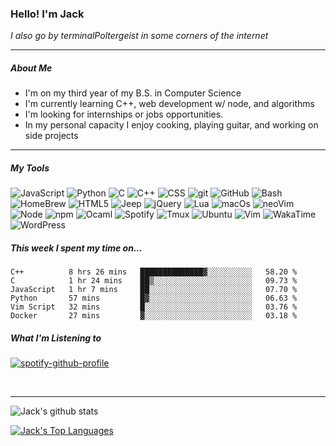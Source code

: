 ### Hello! I'm Jack 
*I also go by terminalPoltergeist in some corners of the internet*

---

##### About Me
- I'm on my third year of my B.S. in Computer Science
- I'm currently learning C++, web development w/ node, and algorithms
- I'm looking for internships or jobs opportunities.
- In my personal capacity I enjoy cooking, playing guitar, and working on side projects

---

##### My Tools
<p>
    <img alt="JavaScript" src="https://img.shields.io/badge/-JavaScript-F7DF1E?logo=javascript&style=flat-square&logoColor=white" />
    <img alt="Python" src="https://img.shields.io/badge/-Python-3776AB?logo=python&style=flat-square&logoColor=white"/>
    <img alt="C" src="https://img.shields.io/badge/-C lang-A8B9CC?logo=c&style=flat-square&logoColor=white"/>
    <img alt="C++" src="https://img.shields.io/badge/-C++-00599C?logo=cplusplus&style=flat-square&logoColor=white"/>
    <img alt="CSS" src="https://img.shields.io/badge/-CSS-1572B6?logo=css3&style=flat-square&logoColor=white"/>
    <img alt="git" src="https://img.shields.io/badge/-git-F05032?logo=git&style=flat-square&logoColor=white"/>
    <img alt="GitHub" src="https://img.shields.io/badge/-GitHub-181717?logo=github&style=flat-square&logoColor=white"/>
    <img alt="Bash" src="https://img.shields.io/badge/-Bash-4EAA25?logo=gnubash&style=flat-square&logoColor=white"/>
    <img alt="HomeBrew" src="https://img.shields.io/badge/-HomeBrew-FBB040?logo=homebrew&style=flat-square&logoColor=white"/>
    <img alt="HTML5" src="https://img.shields.io/badge/-HTML5-E34F26?logo=html5&style=flat-square&logoColor=white"/>
    <img alt="Jeep" src="https://img.shields.io/badge/-Jeep-000000?logo=jeep&style=flat-square&logoColor=white"/>
    <img alt="jQuery" src="https://img.shields.io/badge/-jQuery-0769AD?logo=jquery&style=flat-square&logoColor=white"/>
    <img alt="Lua" src="https://img.shields.io/badge/-Lua-2C2D72?logo=lua&style=flat-square&logoColor=white"/>
    <img alt="macOs" src="https://img.shields.io/badge/-macOS-000000?logo=macos&style=flat-square&logoColor=white"/>
    <img alt="neoVim" src="https://img.shields.io/badge/-neoVim-57A143?logo=neovim&style=flat-square&logoColor=white"/>
    <img alt="Node" src="https://img.shields.io/badge/-Node-339933?logo=node.js&style=flat-square&logoColor=white"/>
    <img alt="npm" src="https://img.shields.io/badge/-npm-CB3837?logo=npm&style=flat-square&logoColor=white"/>
    <img alt="Ocaml" src="https://img.shields.io/badge/-Ocaml-EC6813?logo=ocaml&style=flat-square&logoColor=white"/>
    <img alt="Spotify" src="https://img.shields.io/badge/-Spotify-1DB954?logo=spotify&style=flat-square&logoColor=white"/>
    <img alt="Tmux" src="https://img.shields.io/badge/-Tmux-1BB91F?logo=tmux&style=flat-square&logoColor=white"/>
    <img alt="Ubuntu" src="https://img.shields.io/badge/-Ubuntu-E95420?logo=ubuntu&style=flat-square&logoColor=white"/>
    <img alt="Vim" src="https://img.shields.io/badge/-Vim-019733?logo=vim&style=flat-square&logoColor=white"/>
    <img alt="WakaTime" src="https://img.shields.io/badge/-WakaTime-000000?logo=wakatime&style=flat-square&logoColor=white"/>
    <img alt="WordPress" src="https://img.shields.io/badge/-WordPress-21759B?logo=wordpress&style=flat-square&logoColor=white"/>
</p>

##### This week I spent my time on...
<!--START_SECTION:waka-->

```text
C++          8 hrs 26 mins   ██████████████▓░░░░░░░░░░   58.20 %
C            1 hr 24 mins    ██▒░░░░░░░░░░░░░░░░░░░░░░   09.73 %
JavaScript   1 hr 7 mins     ██░░░░░░░░░░░░░░░░░░░░░░░   07.70 %
Python       57 mins         █▓░░░░░░░░░░░░░░░░░░░░░░░   06.63 %
Vim Script   32 mins         █░░░░░░░░░░░░░░░░░░░░░░░░   03.76 %
Docker       27 mins         ▓░░░░░░░░░░░░░░░░░░░░░░░░   03.18 %
```

<!--END_SECTION:waka-->

##### What I'm Listening to
[![spotify-github-profile](https://spotify-github-profile.vercel.app/api/view?uid=jack.nemitz&cover_image=true&theme=natemoo-re&show_offline=true&bar_color=53b14f&bar_color_cover=false&background_color=121212FF)](https://spotify-github-profile.vercel.app/api/view?uid=jack.nemitz&redirect=true)

<br />

---

![Jack's github stats](https://github-readme-stats.vercel.app/api?username=terminalPoltergeist&theme="vue")

[![Jack's Top Languages](https://github-readme-stats.vercel.app/api/top-langs/?username=terminalPoltergeist&hide=shell)](https://github.com/terminalPoltergeist/github-readme-stats)

[terminalPoltergeist]: https://github.com/terminalPoltergeist
[instagram]: https://www.instagram.com/jacknemitz/
[twitter]: https://twitter.com/nemitz_jack
[linkedin]: https://www.linkedin.com/in/jack-nemitz-9095331b5/
[python]: https://www.python.org
[java]: https://en.wikipedia.org/wiki/Java_(programming_language)
[html]: https://developer.mozilla.org/en-US/docs/Web/Guide/HTML/HTML5
[css]: https://developer.mozilla.org/en-US/docs/Web/CSS
[js]: https://developer.mozilla.org/en-US/docs/Web/JavaScript
[git]: https://developer.mozilla.org/en-US/docs/Web/JavaScript
[github]: https://github.com
[terminal]: https://www.gnu.org/software/bash/
[int]: https://www.jetbrains.com/idea/
[sublime]: https://www.sublimetext.com
[brackets]: http://brackets.io
[xcode]: https://apps.apple.com/us/app/xcode/id497799835?mt=12
[vim]: https://github.com/topics/vim
[nvim]: https://github.com/topics/neovim

